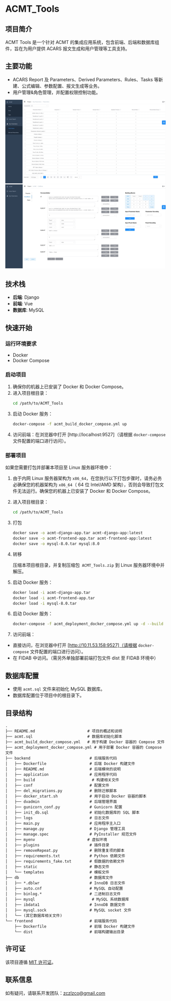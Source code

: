 # ACMT_Tools

## 项目简介

ACMT Tools 是一个针对 ACMT 的集成应用系统，包含前端、后端和数据库组件，旨在为用户提供 ACARS 报文生成和用户管理等工具支持。

## 主要功能

- ACARS Report 及 Parameters、Derived Parameters、Rules、Tasks 等新建、公式编辑、参数配置、报文生成等业务。
- 用户管理&角色管理，并配置权限控制功能。

![MainPage](frontend/Img/MainPage.jpg)
![CalculatePage](frontend/Img/CalculatePage.jpg)

## 技术栈

- **后端**: Django
- **前端**: Vue
- **数据库**: MySQL

## 快速开始

### 运行环境要求

- Docker
- Docker Compose

### 启动项目

1. 确保你的机器上已安装了 Docker 和 Docker Compose。
2. 进入项目根目录：
   ```bash
   cd /path/to/ACMT_Tools
   ```
3. 启动 Docker 服务：
   ```bash
   docker-compose -f acmt_build_docker_compose.yml up
   ```
4. 访问前端：在浏览器中打开 [http://localhost:9527]（请根据 `docker-compose` 文件配置的端口进行访问）。

### 部署项目

如果您需要打包并部署本项目至 Linux 服务器环境中：

1. 由于内网 Linux 服务器架构为 `x86_64`，在您执行以下打包步骤时，请务必务必确保您的机器架构为 `x86_64`（ 64 位 Intel/AMD 架构），否则会导致打包文件无法运行。确保您的机器上已安装了 Docker 和 Docker Compose。
2. 进入项目根目录：
   ```bash
   cd /path/to/ACMT_Tools
   ```
3. 打包

   ```bash
   docker save -o acmt-django-app.tar acmt-django-app:latest
   docker save -o acmt-frontend-app.tar acmt-frontend-app:latest
   docker save -o mysql-8.0.tar mysql:8.0
   ```

4. 转移

   压缩本项目根目录，并复制压缩包` ACMT_Tools.zip` 到 Linux 服务器环境中并解压。

5. 启动 Docker 服务：

   ```bash
   docker load -i acmt-django-app.tar
   docker load -i acmt-frontend-app.tar
   docker load -i mysql-8.0.tar
   ```

6. 启动 Docker 服务：

   ```bash
   docker-compose -f acmt_deployment_docker_compose.yml up -d --build
   ```

7. 访问前端：

- 直接访问，在浏览器中打开 [http://10.11.53.158:9527]（请根据 `docker-compose` 文件配置的端口进行访问）。
- 在 FIDAB 中访问。（需另外单独部署前端打包文件 dist 至 FIDAB 环境中）

## 数据库配置

- 使用 `acmt.sql` 文件来初始化 MySQL 数据库。
- 数据库配置位于项目中的根目录下。

## 目录结构

```
.
├── README.md                       # 项目的概述和说明
├── acmt.sql                        # 数据库初始化脚本
├── acmt_build_docker_compose.yml   # 用于构建 Docker 容器的 Compose 文件
├── acmt_deployment_docker_compose.yml # 用于部署 Docker 容器的 Compose 文件
├── backend                          # 后端服务代码
│   ├── Dockerfile                   # 后端 Docker 构建文件
│   ├── README.md                    # 后端模块的说明
│   ├── application                  # 应用程序代码
│   ├── build                         # 构建相关文件
│   ├── conf                         # 配置文件
│   ├── del_migrations.py            # 删除迁移脚本
│   ├── docker_start.sh              # 用于启动 Docker 容器的脚本
│   ├── dvadmin                      # 后端管理界面
│   ├── gunicorn_conf.py             # Gunicorn 配置
│   ├── init_db.sql                  # 初始化数据库的 SQL 脚本
│   ├── logs                         # 日志文件
│   ├── main.py                      # 应用程序主入口
│   ├── manage.py                    # Django 管理工具
│   ├── manage.spec                  # PyInstaller 规范文件
│   ├── myenv                       # 虚拟环境
│   ├── plugins                      # 插件目录
│   ├── removeRepeat.py              # 删除重复项的脚本
│   ├── requirements.txt             # Python 依赖文件
│   ├── requirements_fake.txt        # 假数据的依赖文件
│   ├── static                       # 静态文件
│   └── templates                    # 模板文件
├── db                               # 数据库文件
│   ├── *.dblwr                      # InnoDB 日志文件
│   ├── auto.cnf                     # MySQL 自动配置
│   ├── binlog.*                     # 二进制日志文件
│   ├── mysql                         # MySQL 系统数据库
│   ├── ibdata1                      # InnoDB 数据文件
│   ├── mysql.sock                   # MySQL socket 文件
│   └── (其它数据库相关文件)
└── frontend                         # 前端服务代码
    ├── Dockerfile                   # 前端 Docker 构建文件
    └── dist                         # 前端构建输出目录
```

## 许可证

该项目遵循 [MIT 许可证](LICENSE)。

## 联系信息

如有疑问，请联系开发团队：zczlzco@gmail.com
